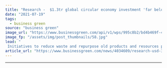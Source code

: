 ```yaml
---
title: "Research -  $1.3tr global circular economy investment 'far below' what is needed"
date: "2021-07-19"
tags: 
  - business green
source: "business green"
image_url: "https://www.businessgreen.com/api/v1/wps/995c8b2/bd4b469f-4511-4113-bc4d-e60c06ab32ed/4/iStock-1199683640-recycling-185x114.jpg"
image_fp: "/assets/img/post_thumbnails/58.jpg"
lead: "
 Initiatives to reduce waste and repurpose old products and resources pales in comparison to what is needed from businesses and governments, Chatham House report concludes ..."
article_url: "https://www.businessgreen.com/news/4034609/research-usd-3tr-global-circular-economy-investment"
---
```


---
